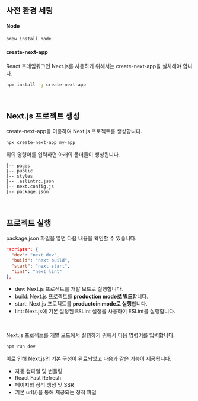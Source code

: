 ## 사전 환경 세팅

#### Node

```bash
brew install node
```

#### create-next-app

React 프레임워크인 Next.js를 사용하기 위해서는 create-next-app을 설치해야 합니다.

```bash
npm install -g create-next-app
```

<br />

## Next.js 프로젝트 생성

create-next-app을 이용하여 Next.js 프로젝트를 생성합니다.

```bash
npx create-next-app my-app
```

위의 명령어를 입력하면 아래의 폴더들이 생성됩니다.

```
|-- pages
|-- public
|-- styles
|-- .eslintrc.json
|-- next.config.js
|-- package.json
```

<br />

## 프로젝트 실행

package.json 파일을 열면 다음 내용을 확인할 수 있습니다.

```json
"scripts": {
  "dev": "next dev",
  "build": "next build",
  "start": "next start",
  "lint": "next lint"
},
```

- dev: Next.js 프로젝트를 개발 모드로 실행합니다.
- build: Next.js 프로젝트를 **production mode로 빌드**합니다.
- start: Next.js 프로젝트를 **productoin mode로 실행**합니다.
- lint: Next.js에 기본 설정된 ESLint 설정을 사용하여 ESLint를 실행합니다.

<br />

Next.js 프로젝트를 개발 모드에서 실행하기 위해서 다음 명령어를 입력합니다.

```bash
npm run dev
```

이로 인해 Next.js의 기본 구성이 완료되었고 다음과 같은 기능이 제공됩니다.

- 자동 컴파일 및 번들링
- React Fast Refresh
- 페이지의 정적 생성 및 SSR
- 기본 url(/)을 통해 제공되는 정적 파일
